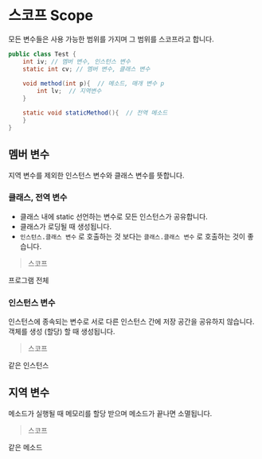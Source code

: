 # 스코프 Scope

모든 변수들은 사용 가능한 범위를 가지며 그 범위를 스코프라고 합니다.

```java
public class Test {  
	int iv; // 멤버 변수, 인스턴스 변수  
	static int cv; // 멤버 변수, 클래스 변수
  
	void method(int p){  // 메소드, 매개 변수 p
		int lv;  // 지역변수  
	}  

	static void staticMethod(){  // 전역 메소드  
	}  
}

```

## 멤버 변수

지역 변수를 제외한 인스턴스 변수와 클래스 변수를 뜻합니다.

### 클래스, 전역 변수

- 클래스 내에 static 선언하는 변수로 모든 인스턴스가 공유합니다.
- 클래스가 로딩될 때 생성됩니다.   
- `인스턴스.클래스 변수` 로 호출하는 것 보다는 `클래스.클래스 변수` 로 호출하는 것이 좋습니다.

> 스코프

프로그램 전체

### 인스턴스 변수

인스턴스에 종속되는 변수로 서로 다른 인스턴스 간에 저장 공간을 공유하지 않습니다.  
객체를 생성 (할당) 할 때 생성됩니다.

> 스코프

같은 인스턴스

## 지역 변수

메소드가 실행될 때 메모리를 할당 받으며 메소드가 끝나면 소멸됩니다.

> 스코프

같은 메소드

